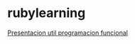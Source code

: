 # rubylearning


[Presentacion util programacion funcional](joelmccracken.github.io/functional-programming-in-ruby/#/)
